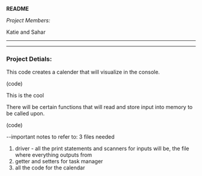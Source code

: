 **README**

_Project Members:_

Katie and Sahar

---
---
### Project Detials:
This code creates a calender that will visualize in the console. 

(code)

This is the cool 

There will be certain functions that will read and store input into memory to be called upon.

(code)



--important notes to refer to:
3 files needed 

1. driver - all the print statements and scanners for inputs will be, the file where everything outputs from
2. getter and setters for task manager 
3. all the code for the calendar
